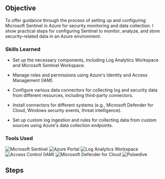## Objective
To offer guidance through the process of setting up and configuring Microsoft Sentinel in Azure for security monitoring and data collection.
I show practical steps for configuring Sentinel to monitor, analyze, and store security-related data in an Azure environment.

### Skills Learned
- Set up the necessary components, including Log Analytics Workspace and Microsoft Sentinel Workspace.
  
- Manage roles and permissions using Azure's Identity and Access Management (IAM).
  
- Configure various data connectors for collecting log and security data from different resources, including third-party connectors.

- Install connectors for different systems (e.g., Microsoft Defender for Cloud, Windows security events, threat intelligence).

- Set up custom log ingestion and rules for collecting data from custom sources using Azure's data collection endpoints.

### Tools Used
<div>
<img src="https://img.shields.io/badge/-Microsoft%20Sentinel-0078D4?&style=for-the-badge&logo=Microsoft%20Azure%20DevOps&logoColor=white" alt="Microsoft Sentinel">
<img src="https://img.shields.io/badge/-Azure%20Portal-e6e600?&style=for-the-badge&logo=Microsoft%20Azure&logoColor=white" alt="Azure Portal">
<img src="https://img.shields.io/badge/-Log%20Analytics%20Workspace-ff6600?&style=for-the-badge&logo=Microsoft%20Azure&logoColor=white" alt="Log Analytics Workspace">
<img src="https://img.shields.io/badge/-Access%20Control%20(IAM)-00ff55?&style=for-the-badge&logo=Microsoft%20Azure&logoColor=white" alt="Access Control (IAM)">
<img src="https://img.shields.io/badge/-Microsoft%20Defender%20for%20Cloud-77773c?&style=for-the-badge&logo=Microsoft%20Defender&logoColor=white" alt="Microsoft Defender for Cloud">
<img src="https://img.shields.io/badge/-Pulsedive-666699?&style=for-the-badge&logo=pulsedive&logoColor=white" alt="Pulsedive">
</div>

## Steps





